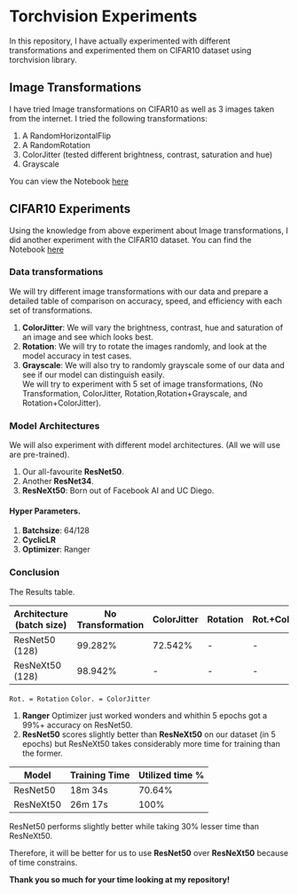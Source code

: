 # Torchvision Experiments
In this repository, I have actually experimented with different transformations and experimented them on CIFAR10 dataset using torchvision library. 
## Image Transformations
I have tried Image transformations on CIFAR10 as well as 3 images taken from the internet. I tried the following transformations:

1. A RandomHorizontalFlip
2. A RandomRotation
3. ColorJitter (tested different brightness, contrast, saturation and hue)
4. Grayscale

You can view the Notebook [here](https://github.com/ayushanand18/torchvision-experiments/blob/main/Image_Transformations.ipynb)

## CIFAR10 Experiments
Using the knowledge from above experiment about Image transformations, I did another experiment with the CIFAR10 dataset.
You can find the Notebook [here](https://github.com/ayushanand18/torchvision-experiments/blob/main/CIFAR10_Experiment_1_ResNet50.ipynb)

### Data transformations
We will try different image transformations with our data and prepare a detailed table of comparison on accuracy, speed, and efficiency with each set of transformations.
1. **ColorJitter**: We will vary the brightness, contrast, hue and saturation of an image and see which looks best.
2. **Rotation**: We will try to rotate the images randomly, and look at the model accuracy in test cases.
3. **Grayscale**: We will also try to randomly grayscale some of our data and see if our model can distinguish easily.\
We will try to experiment with 5 set of image transformations, (No Transformation, ColorJitter, Rotation,Rotation+Grayscale, and Rotation+ColorJitter).
### Model Architectures
We will also experiment with different model architectures. (All we will use are pre-trained).
1. Our all-favourite **ResNet50**.
3. Another **ResNet34**.
4. **ResNeXt50**: Born out of Facebook AI and UC Diego.

#### Hyper Parameters.
1. **Batchsize**: 64/128
2. **CyclicLR**
3. **Optimizer**: Ranger

### Conclusion
The Results table.

|Architecture (batch size) |No Transformation|ColorJitter|Rotation|Rot.+Color.|Rot.+Grayscale|
|-------------|-----------------|-----------|--------|-----------|--------------|
|ResNet50 (128)|99.282%|72.542%|-|-|-|
|ResNeXt50 (128)|98.942%|-|-|-|-|
`Rot. = Rotation`
`Color. = ColorJitter`

1. **Ranger** Optimizer just worked wonders and whithin 5 epochs got a 99%+ accuracy on ResNet50.
2. **ResNet50** scores slightly better than **ResNeXt50** on our dataset (in 5 epochs) but ResNeXt50 takes considerably more time for training than the former.

  |Model    |Training Time| Utilized time %|
  |---------|-------------|----------------|
  |ResNet50 |  18m 34s     |  70.64%       |
  |ResNeXt50|  26m 17s     |  100%         |
  
  ResNet50 performs slightly better while taking 30% lesser time than ResNeXt50.

  Therefore, it will be better for us to use **ResNet50** over **ResNeXt50** because of time constrains.

**Thank you so much for your time looking at my repository!**